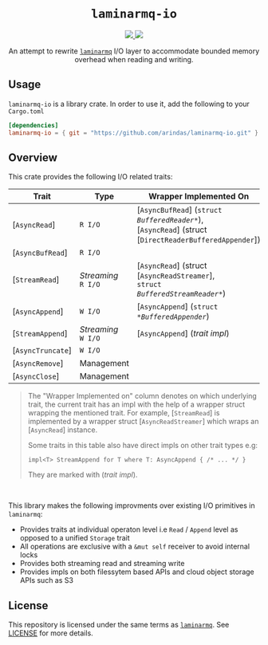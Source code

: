 <p align="center">
<h1 align="center"><code>laminarmq-io</code></h1>
</p>

<p align="center">
  <a href="https://github.com/arindas/laminarmq-io/actions/workflows/rust-ci.yml">
    <img src="https://github.com/arindas/laminarmq-io/actions/workflows/rust-ci.yml/badge.svg">
  </a>
  <a href="https://github.com/arindas/laminarmq-io/actions/workflows/rustdoc.yml">
    <img src="https://github.com/arindas/laminarmq-io/actions/workflows/rustdoc.yml/badge.svg">
  </a>
</p>

<p align="center">
An attempt to rewrite <a href="https://github.com/arindas/laminarmq"><code>laminarmq</code></a> I/O layer
to accommodate bounded memory overhead when reading and writing.
</p>

## Usage

`laminarmq-io` is a library crate. In order to use it, add the following to your `Cargo.toml`

```toml
[dependencies]
laminarmq-io = { git = "https://github.com/arindas/laminarmq-io.git" }
```

## Overview

This crate provides the following I/O related traits:

| **Trait**         | **Type**                | **Wrapper Implemented On**                                                                                                  |
| ----------------- | ----------------------- | --------------------------------------------------------------------------------------------------------------------------- |
| [`AsyncRead`]     | `R I/O`                 | [`AsyncBufRead`] (<code>struct <i>BufferedReader\*</i></code>),<br> [`AsyncRead`] (struct [`DirectReaderBufferedAppender`]) |
| [`AsyncBufRead`]  | `R I/O`                 |                                                                                                                             |
| [`StreamRead`]    | _Streaming_ <br>`R I/O` | [`AsyncRead`] (struct [`AsyncReadStreamer`],<br> <code>struct <i>BufferedStreamReader\*</i></code>)                         |
| [`AsyncAppend`]   | `W I/O`                 | [`AsyncAppend`] (<code>struct <i>\*BufferedAppender</i></code>)                                                             |
| [`StreamAppend`]  | _Streaming_ <br>`W I/O` | [`AsyncAppend`] (_trait impl_)                                                                                              |
| [`AsyncTruncate`] | `W I/O`                 |                                                                                                                             |
| [`AsyncRemove`]   | Management              |                                                                                                                             |
| [`AsyncClose`]    | Management              | <img width="1000" id="full-width-cell" />                                                                                   |

> The "Wrapper Implemented on" column denotes on which underlying trait, the current trait has an impl with the help of a wrapper struct wrapping the mentioned trait.
> For example, [`StreamRead`] is implemented by a wrapper struct [`AsyncReadStreamer`] which wraps an [`AsyncRead`] instance.
>
> Some traits in this table also have direct impls on other trait types e.g:
>
> ```text
> impl<T> StreamAppend for T where T: AsyncAppend { /* ... */ }
> ```
>
> They are marked with (_trait impl_).

<br>

This library makes the following improvments over existing I/O primitives in `laminarmq`:

- Provides traits at individual operaton level i.e `Read` / `Append` level as opposed to a unified `Storage` trait
- All operations are exclusive with a `&mut self` receiver to avoid internal locks
- Provides both streaming read and streaming write
- Provides impls on both filessytem based APIs and cloud object storage APIs such as S3

## License

This repository is licensed under the same terms as [`laminarmq`](https://github.com/arindas/laminarmq).
See [LICENSE](https://raw.githubusercontent.com/arindas/laminarmq-io/main/LICENSE) for more details.
